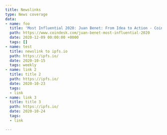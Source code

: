 ```yaml
---
title: Newslinks
type: News coverage
data:
- name: foo
  title: 'Most Influential 2020: Juan Benet: From Idea to Action - CoinDesk'
  path: https://www.coindesk.com/juan-benet-most-influential-2020
  date: 2020-12-09 00:00:00 +0000
  tags: []
- name: test
  title: newslink to ipfs.io
  path: https://ipfs.io/
  date: 2020-10-15
  tags: weekly
- name: link 2
  title: title 2
  path: https://ipfs.io/
  date: 2020-10-23
  tags:
  - link
- name: link 3
  title: title 3
  path: https://ipfs.io/
  date: 2020-10-24
  tags:
  - link

---
```

